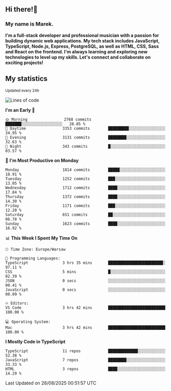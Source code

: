 ## Hi there!👋 ##
### My name is Marek. ###

**I'm a full-stack developer and professional musician with a passion for building dynamic web applications. My tech stack includes JavaScript, TypeScript, Node.js, Express, PostgreSQL, as well as HTML, CSS, Sass and React on the frontend. I'm always learning and exploring new technologies to level up my skills. Let's connect and collaborate on exciting projects!**

## My statistics ##
<sub>Updated every 24h</sub>
<!--START_SECTION:waka-->
![Lines of code](https://img.shields.io/badge/From%20Hello%20World%20I%27ve%20Written-1.3%20million%20lines%20of%20code-blue)

**I'm an Early 🐤** 

```text
🌞 Morning                2768 commits        ███████░░░░░░░░░░░░░░░░░░   28.85 % 
🌆 Daytime                3353 commits        █████████░░░░░░░░░░░░░░░░   34.95 % 
🌃 Evening                3131 commits        ████████░░░░░░░░░░░░░░░░░   32.63 % 
🌙 Night                  343 commits         █░░░░░░░░░░░░░░░░░░░░░░░░   03.57 % 
```
📅 **I'm Most Productive on Monday** 

```text
Monday                   1814 commits        █████░░░░░░░░░░░░░░░░░░░░   18.91 % 
Tuesday                  1252 commits        ███░░░░░░░░░░░░░░░░░░░░░░   13.05 % 
Wednesday                1712 commits        ████░░░░░░░░░░░░░░░░░░░░░   17.84 % 
Thursday                 1372 commits        ████░░░░░░░░░░░░░░░░░░░░░   14.30 % 
Friday                   1171 commits        ███░░░░░░░░░░░░░░░░░░░░░░   12.20 % 
Saturday                 651 commits         ██░░░░░░░░░░░░░░░░░░░░░░░   06.78 % 
Sunday                   1623 commits        ████░░░░░░░░░░░░░░░░░░░░░   16.92 % 
```


📊 **This Week I Spent My Time On** 

```text
🕑︎ Time Zone: Europe/Warsaw

💬 Programming Languages: 
TypeScript               3 hrs 35 mins       ████████████████████████░   97.11 % 
CSS                      5 mins              █░░░░░░░░░░░░░░░░░░░░░░░░   02.39 % 
JSON                     0 secs              ░░░░░░░░░░░░░░░░░░░░░░░░░   00.41 % 
JavaScript               0 secs              ░░░░░░░░░░░░░░░░░░░░░░░░░   00.09 % 

🔥 Editors: 
VS Code                  3 hrs 42 mins       █████████████████████████   100.00 % 

💻 Operating System: 
Mac                      3 hrs 42 mins       █████████████████████████   100.00 % 
```

**I Mostly Code in TypeScript** 

```text
TypeScript               11 repos            █████████████░░░░░░░░░░░░   52.38 % 
JavaScript               7 repos             ████████░░░░░░░░░░░░░░░░░   33.33 % 
HTML                     3 repos             ████░░░░░░░░░░░░░░░░░░░░░   14.29 % 
```




 Last Updated on 28/08/2025 00:51:57 UTC
<!--END_SECTION:waka-->

<!--
**MarekSax/MarekSax** is a ✨ _special_ ✨ repository because its `README.md` (this file) appears on your GitHub profile.

Here are some ideas to get you started:

- 🔭 I’m currently working on ...
- 🌱 I’m currently learning ...
- 👯 I’m looking to collaborate on ...
- 🤔 I’m looking for help with ...
- 💬 Ask me about ...
- 📫 How to reach me: ...
- 😄 Pronouns: ...
- ⚡ Fun fact: ...
-->
